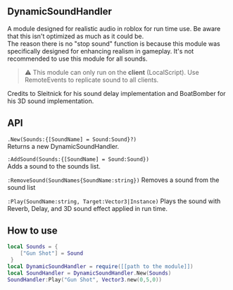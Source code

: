 ## DynamicSoundHandler

A module designed for realistic audio in roblox for run time use. Be aware that this isn't optimized as much as it could be.  
The reason there is no "stop sound" function is because this module was specifically designed for enhancing realism in gameplay. It's not recommended to use this module for all sounds.

> :warning: This module can only run on the **client** (LocalScript). Use RemoteEvents to replicate sound to all clients.

Credits to Sleitnick for his sound delay implementation and BoatBomber for his 3D sound implementation.

## API
`.New(Sounds:{[SoundName] = Sound:Sound}?)`  
Returns a new DynamicSoundHandler.

`:AddSound(Sounds:{[SoundName] = Sound:Sound})`  
Adds a sound to the sounds list.

`:RemoveSound(SoundNames{SoundName:string})`
Removes a sound from the sound list

`:Play(SoundName:string, Target:Vector3|Instance)`
Plays the sound with Reverb, Delay, and 3D sound effect applied in run time.

## How to use

```lua
local Sounds = {
    ["Gun Shot"] = Sound
 }
local DynamicSoundHandler = require([[path to the module]])
local SoundHandler = DynamicSoundHandler.New(Sounds)
SoundHandler:Play("Gun Shot", Vector3.new(0,5,0))
```
